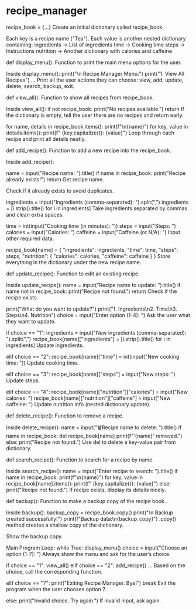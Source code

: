 # recipe_manager

recipe_book = {...}
Create an initial dictionary called recipe_book.

Each key is a recipe name ("Tea").
Each value is another nested dictionary containing:
ingredients → List of ingredients
time → Cooking time
steps → Instructions
nutrition → Another dictionary with calories and caffeine

def display_menu():
Function to print the main menu options for the user.

Inside display_menu():
print("\n Recipe Manager Menu:")
print("1. View All Recipes")
...
Print all the user actions they can choose: view, add, update, delete, search, backup, exit.

def view_all():
Function to show all recipes from recipe_book.

Inside view_all():
if not recipe_book:
    print("No recipes available.")
    return
If the dictionary is empty, tell the user there are no recipes and return early.

for name, details in recipe_book.items():
    print(f"\n{name}")
    for key, value in details.items():
        print(f"  {key.capitalize()}: {value}")
Loop through each recipe and print all details neatly.

def add_recipe():
Function to add a new recipe into the recipe_book.

Inside add_recipe():

name = input("Recipe name: ").title()
if name in recipe_book:
    print("Recipe already exists!")
    return
Get recipe name.

Check if it already exists to avoid duplicates.

ingredients = input("Ingredients (comma-separated): ").split(",")
ingredients = [i.strip().title() for i in ingredients]
Take ingredients separated by commas and clean extra spaces.

time = int(input("Cooking time (in minutes): "))
steps = input("Steps: ")
calories = input("Calories: ")
caffeine = input("Caffeine (or N/A): ")
Input other required data.

recipe_book[name] = {
    "ingredients": ingredients,
    "time": time,
    "steps": steps,
    "nutrition": {
        "calories": calories,
        "caffeine": caffeine
    }
}
Store everything in the dictionary under the new recipe name.

def update_recipe():
Function to edit an existing recipe.

Inside update_recipe():
name = input("Recipe name to update: ").title()
if name not in recipe_book:
    print("Recipe not found.")
    return
Check if the recipe exists.

print("What do you want to update?")
print("1. Ingredients\n2. Time\n3. Steps\n4. Nutrition")
choice = input("Enter option (1-4): ")
Ask the user what they want to update.

if choice == "1":
    ingredients = input("New ingredients (comma-separated): ").split(",")
    recipe_book[name]["ingredients"] = [i.strip().title() for i in ingredients]
Update ingredients.

elif choice == "2":
    recipe_book[name]["time"] = int(input("New cooking time: "))
Update cooking time.

elif choice == "3":
    recipe_book[name]["steps"] = input("New steps: ")
Update steps.

elif choice == "4":
    recipe_book[name]["nutrition"]["calories"] = input("New calories: ")
    recipe_book[name]["nutrition"]["caffeine"] = input("New caffeine: ")
Update nutrition info (nested dictionary update).

def delete_recipe():
Function to remove a recipe.

Inside delete_recipe():
name = input("🗑Recipe name to delete: ").title()
if name in recipe_book:
    del recipe_book[name]
    print(f"'{name}' removed.")
else:
    print("Recipe not found.")
Use del to delete a key-value pair from dictionary.

def search_recipe():
Function to search for a recipe by name.

Inside search_recipe():
name = input("Enter recipe to search: ").title()
if name in recipe_book:
    print(f"\n{name}")
    for key, value in recipe_book[name].items():
        print(f"  {key.capitalize()}: {value}")
else:
    print("Recipe not found.")
If recipe exists, display its details nicely.

def backup():
Function to make a backup copy of the recipe book.

Inside backup():
backup_copy = recipe_book.copy()
print("\n Backup created successfully!")
print(f"Backup data:\n{backup_copy}")
.copy() method creates a shallow copy of the dictionary.

Show the backup copy.

Main Program Loop:
while True:
    display_menu()
    choice = input("Choose an option (1-7): ")
Always show the menu and ask for the user’s choice.

if choice == "1":
    view_all()
elif choice == "2":
    add_recipe()
...
Based on the choice, call the corresponding function.

elif choice == "7":
    print("Exiting Recipe Manager. Bye!")
    break
Exit the program when the user chooses option 7.

else:
    print("Invalid choice. Try again.")
If invalid input, ask again.
